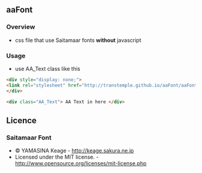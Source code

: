  aaFont
-------------------
### Overview

 * css file that use Saitamaar fonts **without** javascript

### Usage

 * use AA_Text class like this
 
```html
<div style="display: none;">
<link rel="stylesheet" href="http://transtemple.github.io/aaFont/aaFont.css" type="text/css" charset="utf-8" />
</div>

<div class="AA_Text"> AA Text in here </div>
```

 Licence
---------------------

### Saitamaar Font

* &copy; YAMASINA Keage - http://keage.sakura.ne.jp
* Licensed under the MIT license. - http://www.opensource.org/licenses/mit-license.php

